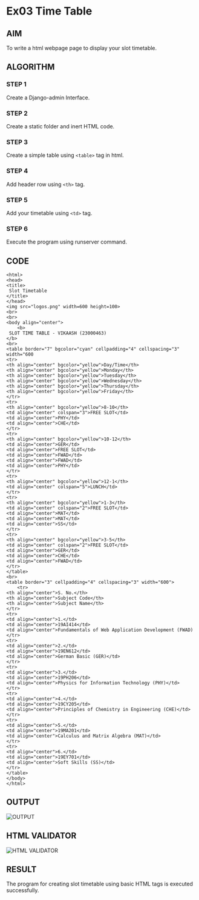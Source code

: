 # Ex03 Time Table

## AIM
To write a html webpage page to display your slot timetable.

## ALGORITHM
### STEP 1
Create a Django-admin Interface.

### STEP 2
Create a static folder and inert HTML code.

### STEP 3
Create a simple table using ```<table>``` tag in html.

### STEP 4
Add header row using ```<th>``` tag.

### STEP 5
Add your timetable using ```<td>``` tag.

### STEP 6
Execute the program using runserver command.

## CODE
```
<html>
<head>
<title>
 Slot Timetable
</title>
</head>
<img src="logos.png" width=600 height=100>
<br>
<br>
<body align="center">
    <b>
 SLOT TIME TABLE - VIKAASH (23000463)
</b>
<br>
<table border="7" bgcolor="cyan" cellpadding="4" cellspacing="3" width="600
<tr>
<th align="center" bgcolor="yellow">Day/Time</th>
<th align="center" bgcolor="yellow">Monday</th>
<th align="center" bgcolor="yellow">Tuesday</th>
<th align="center" bgcolor="yellow">Wednesday</th>
<th align="center" bgcolor="yellow">Thursday</th>
<th align="center" bgcolor="yellow">Friday</th>
</tr>
<tr>
<th align="center" bgcolor="yellow">8-10</th>
<td align="center" colspan="3">FREE SLOT</td>
<td align="center">PHY</td>
<td align="center">CHE</td>
</tr>
<tr>
<th align="center" bgcolor="yellow">10-12</th>
<td align="center">GER</td>
<td align="center">FREE SLOT</td>
<td align="center">FWAD</td>
<td align="center">FWAD</td>
<td align="center">PHY</td>
</tr>
<tr>
<th align="center" bgcolor="yellow">12-1</th>
<td align="center" colspan="5">LUNCH</td>
</tr>
<tr>
<th align="center" bgcolor="yellow">1-3</th>
<td align="center" colspan="2">FREE SLOT</td>
<td align="center">MAT</td>
<td align="center">MAT</td>
<td align="center">SS</td>
</tr>
<tr>
<th align="center" bgcolor="yellow">3-5</th>
<td align="center" colspan="2">FREE SLOT</td>
<td align="center">GER</td>
<td align="center">CHE</td>
<td align="center">FWAD</td>
</tr>
</table>
<br>
<table border="3" cellpadding="4" cellspacing="3" width="600">
    <tr>
<th align="center">S. No.</th>
<th align="center">Subject Code</th>
<th align="center">Subject Name</th>
</tr>
<tr>
<td align="center">1.</td>
<td align="center">19AI414</td>
<td align="center">Fundamentals of Web Application Development (FWAD)
</tr>
<tr>
<td align="center">2.</td>
<td align="center">19EN612</td>
<td align="center">German Basic (GER)</td>
</tr>
<tr>
<td align="center">3.</td>
<td align="center">19PH206</td>
<td align="center">Physics for Information Technology (PHY)</td>
</tr>
<tr>
<td align="center">4.</td>
<td align="center">19CY205</td>
<td align="center">Principles of Chemistry in Engineering (CHE)</td>
</tr>
<tr>
<td align="center">5.</td>
<td align="center">19MA201</td>
<td align="center">Calculus and Matrix Algebra (MAT)</td>
</tr>
<tr>
<td align="center">6.</td>
<td align="center">19EY701</td>
<td align="center">Soft Skills (SS)</td>
</tr>
</table>
</body>
</html>
```


## OUTPUT
![OUTPUT](./static/images/timetable.png)

## HTML VALIDATOR
![HTML VALIDATOR](./static/images/validator.png)






## RESULT
The program for creating slot timetable using basic HTML tags is executed successfully.
